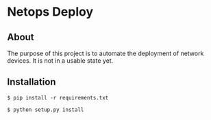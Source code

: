 Netops Deploy
==============================================================================

About
-----
The purpose of this project is to automate the deployment of network devices.
It is not in a usable state yet.

Installation
------------

```
$ pip install -r requirements.txt

$ python setup.py install
```
